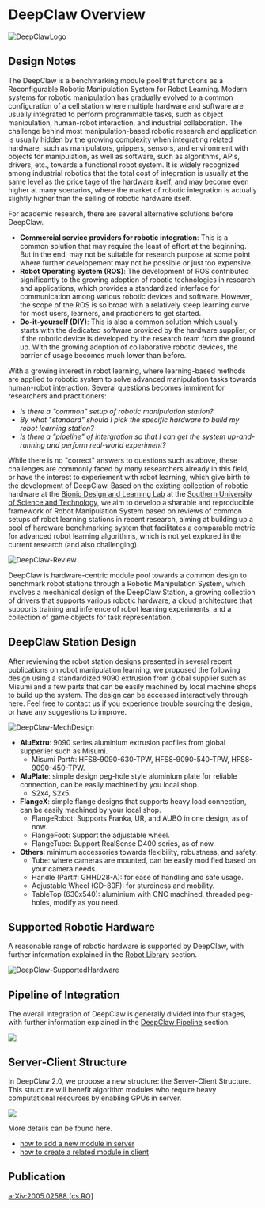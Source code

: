# DeepClaw Overview

![DeepClawLogo](asset/fig-DeepClaw.png)

## Design Notes

The DeepClaw is a benchmarking module pool that functions as a Reconfigurable Robotic Manipulation System for Robot Learning. Modern systems for robotic manipulation has gradually evolved to a common configuration of a cell station where multiple hardware and software are usually integrated to perform programmable tasks, such as object manipulation, human-robot interaction, and industrial collaboration. The challenge behind most manipulation-based robotic research and application is usually hidden by the growing complexity when integrating related hardware, such as manipulators, grippers, sensors, and environment with objects for manipulation, as well as software, such as algorithms, APIs, drivers, etc., towards a functional robot system. It is widely recognized among industrial robotics that the total cost of integration is usually at the same level as the price tage of the hardware itself, and may become even higher at many scenarios, where the market of robotic integration is actually slightly higher than the selling of robotic hardware itself.

For academic research, there are several alternative solutions before DeepClaw.

- **Commercial service providers for robotic integration**: This is a common solution that may require the least of effort at the beginning. But in the end, may not be suitable for research purpose at some point where further developement may not be possible or just too expensive.
- **Robot Operating System (ROS)**: The development of ROS contributed significantly to the growing adoption of robotic technologies in research and applications, which provides a standardized interface for communication among various robotic devices and software. However, the scope of the ROS is so broad with a relatively steep learning curve for most users, learners, and practioners to get started.
- **Do-it-yourself (DIY)**: This is also a common solution which usually starts with the dedicated software provided by the hardware supplier, or if the robotic device is developed by the research team from the ground up. With the growing adoption of collaborative robotic devices, the barrier of usage becomes much lower than before.

With a growing interest in robot learning, where learning-based methods are applied to robotic system to solve advanced manipulation tasks towards human-robot interaction. Several questions becomes imminent for researchers and practitioners:

- *Is there a "common" setup of robotic manipulation station?*
- *By what "standard" should I pick the specific hardware to build my robot learning station?*
- *Is there a "pipeline" of intergration so that I can get the system up-and-running and perform real-world experiment?*

While there is no "correct" answers to questions such as above, these challenges are commonly faced by many researchers already in this field, or have the interest to experiement with robot learning, which give birth to the development of DeepClaw. Based on the existing collection of robotic hardware at the [Bionic Design and Learning Lab](https://ancorasir.com/) at the [Southern University of Science and Technology](https://www.sustech.edu.cn/), we aim to develop a sharable and reproducible framework of Robot Manipulation System based on reviews of common setups of robot learning stations in recent research, aiming at building up a pool of hardware benchmarking system that facilitates a comparable metric for advanced robot learning algorithms, which is not yet explored in the current research (and also challenging).

![DeepClaw-Review](asset/fig-RobotStationReview.png)

DeepClaw is hardware-centric module pool towards a common design to benchmark robot stations through a Robotic Manipulation System, which involves a mechanical design of the DeepClaw Station, a growing collection of drivers that supports various robotic hardware, a cloud architecture that supports training and inference of robot learning experiments, and a collection of game objects for task representation.

## DeepClaw Station Design

After reviewing the robot station designs presented in several recent publications on robot manipulation learning, we proposed the following design using a standardized 9090 extrusion from global supplier such as Misumi and a few parts that can be easily machined by local machine shops to build up the system. The design can be accessed interactively through here. Feel free to contact us if you experience trouble sourcing the design, or have any suggestions to improve.

![DeepClaw-MechDesign](asset/fig-DeepClaw-MechDesign.png)

- **AluExtru**: 9090 series aluminium extrusion profiles from global supperlier such as Misumi.
    - Misumi Part#: HFS8-9090-630-TPW, HFS8-9090-540-TPW, HFS8-9090-450-TPW.
- **AluPlate**: simple design peg-hole style aluminium plate for reliable connection, can be easily machined by you local shop.
    - S2x4, S2x5.
- **FlangeX**: simple flange designs that supports heavy load connection, can be easily machined by your local shop.
    - FlangeRobot: Supports Franka, UR, and AUBO in one design, as of now.
    - FlangeFoot: Support the adjustable wheel.
    - FlangeTube: Support RealSense D400 series, as of now.
- **Others**: minimum accessories towards flexibility, robustness, and safety.
    - Tube: where cameras are mounted, can be easily modified based on your camera needs.
    - Handle (Part#: GHHD28-A): for ease of handling and safe usage.
    - Adjustable Wheel (GD-80F): for sturdiness and mobility.
    - TableTop (630x540): aluminium with CNC machined, threaded peg-holes, modify as you need.

## Supported Robotic Hardware

A reasonable range of robotic hardware is supported by DeepClaw, with further information explained in the [Robot Library](robot.md) section.

![DeepClaw-SupportedHardware](asset/fig-DeepClaw-SupportedHardware.png)

## Pipeline of Integration

The overall integration of DeepClaw is generally divided into four stages, with further information explained in the [DeepClaw Pipeline](pipeline.md) section.

![](asset/fig-DeepClaw-Pipeline.png)

## Server-Client Structure

In DeepClaw 2.0, we propose a new structure: the Server-Client Structure. This structure will benefit algorithm modules who require heavy computational resources by enabling GPUs in server.

![](asset/fig-ServerClient.png)

More details can be found here.

- [how to add a new module in server](https://github.com/bionicdl-sustech/DeepClaw/blob/master/deepclaw/utils/Add%20New%20Module%20in%20Server.md)
- [how to create a related module in client](https://github.com/bionicdl-sustech/DeepClaw/blob/master/deepclaw/utils/Create%20A%20New%20Client%20Module.md)

## Publication

[arXiv:2005.02588 [cs.RO]](https://arxiv.org/abs/2005.02588)
